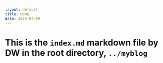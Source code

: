 ```yaml
---
layout: default
title: Home
date: 2025-04-09
---
```


# This is the `index.md` markdown file by DW in the root directory, `../myblog`

